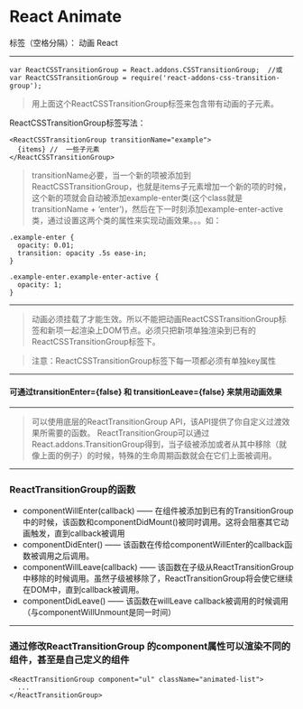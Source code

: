 ﻿# React Animate

标签（空格分隔）： 动画 React

---

    var ReactCSSTransitionGroup = React.addons.CSSTransitionGroup;  //或
    var ReactCSSTransitionGroup = require('react-addons-css-transition-group');
    
> 用上面这个ReactCSSTransitionGroup标签来包含带有动画的子元素。

ReactCSSTransitionGroup标签写法：

    <ReactCSSTransitionGroup transitionName="example">
      {items} //  一些子元素
    </ReactCSSTransitionGroup>

> transitionName必要，当一个新的项被添加到ReactCSSTransitionGroup，也就是items子元素增加一个新的项的时候，这个新的项就会自动被添加example-enter类(这个class就是 transitionName + ‘enter’)，然后在下一时刻添加example-enter-active类，通过设置这两个类的属性来实现动画效果。。。如：

    .example-enter {
      opacity: 0.01;
      transition: opacity .5s ease-in;
    }
    
    .example-enter.example-enter-active {
      opacity: 1;
    }


----------
> 动画必须挂载了才能生效。所以不能把动画ReactCSSTransitionGroup标签和新项一起渲染上DOM节点。必须只把新项单独渲染到已有的ReactCSSTransitionGroup标签下。




> 注意：ReactCSSTransitionGroup标签下每一项都必须有单独key属性


----------
####  可通过transitionEnter={false} 和 transitionLeave={false} 来禁用动画效果


----------
> 可以使用底层的ReactTransitionGroup API，该API提供了你自定义过渡效果所需要的函数。
ReactTransitionGroup可以通过React.addons.TransitionGroup得到，当子级被添加或者从其中移除（就像上面的例子）的时候，特殊的生命周期函数就会在它们上面被调用。

---------
### ReactTransitionGroup的函数

- componentWillEnter(callback)   —— 在组件被添加到已有的TransitionGroup中的时候，该函数和componentDidMount()被同时调用。这将会阻塞其它动画触发，直到callback被调用
- componentDidEnter() —— 该函数在传给componentWillEnter的callback函数被调用之后调用。
- componentWillLeave(callback) —— 该函数在子级从ReactTransitionGroup中移除的时候调用。虽然子级被移除了，ReactTransitionGroup将会使它继续在DOM中，直到callback被调用。
- componentDidLeave() —— 该函数在willLeave callback被调用的时候调用（与componentWillUnmount是同一时间）


----------
### 通过修改ReactTransitionGroup 的component属性可以渲染不同的组件，甚至是自己定义的组件

    <ReactTransitionGroup component="ul" className="animated-list">
      ...
    </ReactTransitionGroup>
